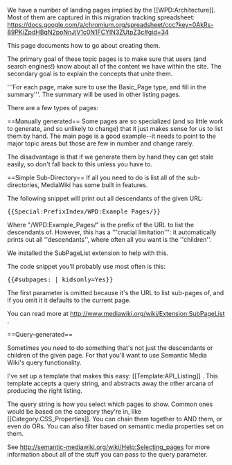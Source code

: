 We have a number of landing pages implied by the [[WPD:Architecture]]. Most of them are captured in this migration tracking spreadsheet: https://docs.google.com/a/chromium.org/spreadsheet/ccc?key=0AkRs-89PKiZpdHBqN2poNnJjV1c0N1FCYlN3ZUtpZ3c#gid=34

This page documents how to go about creating them.

The primary goal of these topic pages is to make sure that users (and search engines!) know about all of the content we have within the site. The secondary goal is to explain the concepts that unite them.

'''For each page, make sure to use the Basic_Page type, and fill in the summary'''. The summary will be used in other listing pages.

There are a few types of pages:

==Manually generated==
Some pages are so specialized (and so little work to generate, and so unlikely to change) that it just makes sense for us to list them by hand. The main page is a good example--it needs to point to the major topic areas but those are few in number and change rarely.

The disadvantage is that if we generate them by hand they can get stale easily, so don't fall back to this unless you have to.

==Simple Sub-Directory==
If all you need to do is list all of the sub-directories, MediaWiki has some built in features.

The following snippet will print out all descendants of the given URL:
<pre>
{{Special:PrefixIndex/WPD:Example_Pages/}}
</pre>
Where "/WPD:Example_Pages/" is the prefix of the URL to list the descendants of. However, this has a '''crucial limitation''': it automatically prints out all ''descendants'', where often all you want is the ''children''.

We installed the SubPageList extension to help with this.

The code snippet you'll probably use most often is this: 
<pre>
{{#subpages: | kidsonly=Yes}}
</pre>

The first parameter is omitted because it's the URL to list sub-pages of, and if you omit it it defaults to the current page.

You can read more at http://www.mediawiki.org/wiki/Extension:SubPageList .

==Query-generated==

Sometimes you need to do something that's not just the descendants or children of the given page. For that you'll want to use Semantic Media Wiki's query functionality.

I've set up a template that makes this easy: [[Template:API_Listing]] . This template accepts a query string, and abstracts away the other arcana of producing the right listing.

The query string is how you select which pages to show. Common ones would be based on the category they're in, like <nowiki>[[Category:CSS_Properties]]</nowiki>. You can chain them together to AND them, or even do ORs. You can also filter based on semantic media properties set on them.

See http://semantic-mediawiki.org/wiki/Help:Selecting_pages for more information about all of the stuff you can pass to the query parameter.